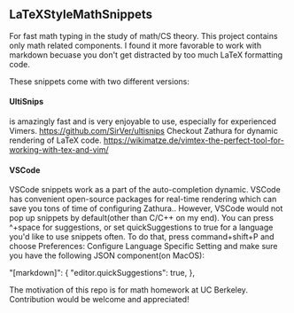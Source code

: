 

## LaTeXStyleMathSnippets

For fast math typing in the study of math/CS theory. 
This project contains only math related components. I found it more favorable to work with markdown becuase you don't get distracted by too much LaTeX formatting code. 

These snippets come with two different versions: 
#### UltiSnips 
is amazingly fast and is very enjoyable to use, especially for experienced Vimers. 
https://github.com/SirVer/ultisnips
Checkout Zathura for dynamic rendering of LaTeX code.
https://wikimatze.de/vimtex-the-perfect-tool-for-working-with-tex-and-vim/

#### VSCode 
VSCode snippets work as a part of the auto-completion dynamic. VSCode has convenient open-source packages for real-time rendering which can save you tons of time of configuring Zathura..
However, VSCode would not pop up snippets by default(other than C/C++ on my end). You can press ^+space for suggestions, or set quickSuggestions to true for a language you'd like to use snippets often.
To do that, press command+shift+P and choose Preferences: Configure Language Specific Setting and make sure you have the following JSON component(on MacOS): 

"[markdown]": {
        "editor.quickSuggestions": true,
},

The motivation of this repo is for math homework at UC Berkeley. 
Contribution would be welcome and appreciated!  


